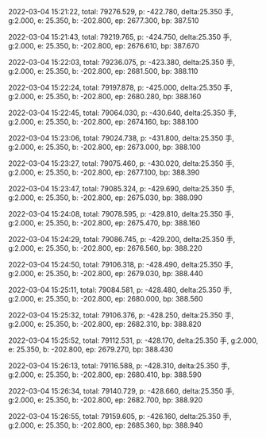 2022-03-04 15:21:22, total: 79276.529, p: -422.780, delta:25.350 手, g:2.000, e: 25.350, b: -202.800, ep: 2677.300, bp: 387.510

2022-03-04 15:21:43, total: 79219.765, p: -424.750, delta:25.350 手, g:2.000, e: 25.350, b: -202.800, ep: 2676.610, bp: 387.670

2022-03-04 15:22:03, total: 79236.075, p: -423.380, delta:25.350 手, g:2.000, e: 25.350, b: -202.800, ep: 2681.500, bp: 388.110

2022-03-04 15:22:24, total: 79197.878, p: -425.000, delta:25.350 手, g:2.000, e: 25.350, b: -202.800, ep: 2680.280, bp: 388.160

2022-03-04 15:22:45, total: 79064.030, p: -430.640, delta:25.350 手, g:2.000, e: 25.350, b: -202.800, ep: 2674.160, bp: 388.100

2022-03-04 15:23:06, total: 79024.738, p: -431.800, delta:25.350 手, g:2.000, e: 25.350, b: -202.800, ep: 2673.000, bp: 388.100

2022-03-04 15:23:27, total: 79075.460, p: -430.020, delta:25.350 手, g:2.000, e: 25.350, b: -202.800, ep: 2677.100, bp: 388.390

2022-03-04 15:23:47, total: 79085.324, p: -429.690, delta:25.350 手, g:2.000, e: 25.350, b: -202.800, ep: 2675.030, bp: 388.090

2022-03-04 15:24:08, total: 79078.595, p: -429.810, delta:25.350 手, g:2.000, e: 25.350, b: -202.800, ep: 2675.470, bp: 388.160

2022-03-04 15:24:29, total: 79086.745, p: -429.200, delta:25.350 手, g:2.000, e: 25.350, b: -202.800, ep: 2676.560, bp: 388.220

2022-03-04 15:24:50, total: 79106.318, p: -428.490, delta:25.350 手, g:2.000, e: 25.350, b: -202.800, ep: 2679.030, bp: 388.440

2022-03-04 15:25:11, total: 79084.581, p: -428.480, delta:25.350 手, g:2.000, e: 25.350, b: -202.800, ep: 2680.000, bp: 388.560

2022-03-04 15:25:32, total: 79106.376, p: -428.250, delta:25.350 手, g:2.000, e: 25.350, b: -202.800, ep: 2682.310, bp: 388.820

2022-03-04 15:25:52, total: 79112.531, p: -428.170, delta:25.350 手, g:2.000, e: 25.350, b: -202.800, ep: 2679.270, bp: 388.430

2022-03-04 15:26:13, total: 79116.588, p: -428.310, delta:25.350 手, g:2.000, e: 25.350, b: -202.800, ep: 2680.410, bp: 388.590

2022-03-04 15:26:34, total: 79140.729, p: -428.660, delta:25.350 手, g:2.000, e: 25.350, b: -202.800, ep: 2682.700, bp: 388.920

2022-03-04 15:26:55, total: 79159.605, p: -426.160, delta:25.350 手, g:2.000, e: 25.350, b: -202.800, ep: 2685.360, bp: 388.940